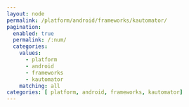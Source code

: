 ```yaml
---
layout: node
permalink: /platform/android/frameworks/kautomator/
pagination: 
  enabled: true
  permalink: /:num/
  categories:
    values:
      - platform
      - android
      - frameworks
      - kautomator
    matching: all
categories: [ platform, android, frameworks, kautomator]
---
```


